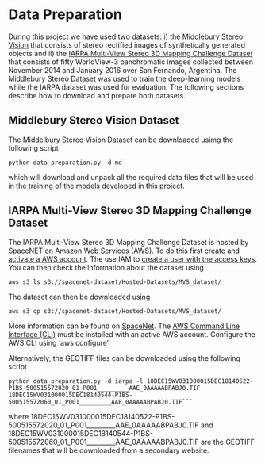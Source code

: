 # Data Preparation

During this project we have used two datasets: i) the [Middlebury Stereo Vision](https://vision.middlebury.edu/stereo/)  that consists of stereo rectified images of synthetically generated objects 
and ii) the [IARPA Multi-View Stereo 3D Mapping Challenge Dataset](https://www.iarpa.gov/challenges/3dchallenge.html) that consists of fifty WorldView-3 panchromatic images collected between November 
2014 and January 2016 over San Fernando, Argentina.
The Middlebury Stereo Dataset was used to train the deep-learning models while the IARPA dataset was used for evaluation.
The following sections describe how to download and prepare both datasets.

## Middlebury Stereo Vision Dataset

The Middelbury Stereo Vision Dataset can be downloaded usimg the following script

```console
python data_preparation.py -d md
```
which will download and unpack all the required data files that will be used in the training of the models developed in this project.

## IARPA Multi-View Stereo 3D Mapping Challenge Dataset

The IARPA Multi-View Stereo 3D Mapping Challenge Dataset is hosted by SpaceNET on Amazon Web Services (AWS).
To do this first [create and activate a AWS account](https://aws.amazon.com/premiumsupport/knowledge-center/create-and-activate-aws-account/?nc1=h_ls).
The use IAM to [create a user with the access keys](https://aws.amazon.com/iam/faqs/). You can then check the information about the dataset using

```console
aws s3 ls s3://spacenet-dataset/Hosted-Datasets/MVS_dataset/
```

The dataset can then be downloaded using
```console
aws s3 cp s3://spacenet-dataset/Hosted-Datasets/MVS_dataset/
```

More information can be found on [SpaceNet](https://spacenetchallenge.github.io/datasets/mvs_summary.html).
The [AWS Command Line Interface (CLI)](https://aws.amazon.com/cli/) must be installed with an active AWS account. Configure the AWS CLI using ‘aws configure’

Alternatively, the GEOTIFF files can be downloaded using the following script

```console
python data_preparation.py -d iarpa -l 18DEC15WV031000015DEC18140522-P1BS-500515572020_01_P001_________AAE_0AAAAABPABJ0.TIF 18DEC15WV031000015DEC18140544-P1BS-500515572060_01_P001_________AAE_0AAAAABPABJ0.TIF```
```

where 18DEC15WV031000015DEC18140522-P1BS-500515572020_01_P001_________AAE_0AAAAABPABJ0.TIF and 18DEC15WV031000015DEC18140544-P1BS-500515572060_01_P001_________AAE_0AAAAABPABJ0.TIF
are the GEOTIFF filenames that will be downloaded from a secondary website.



